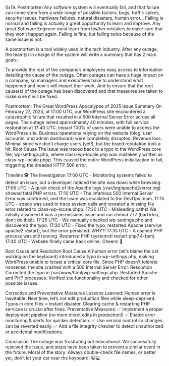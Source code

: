 0x19. Postmortem
Any software system will eventually fail, and that failure can come stem from a wide range of possible factors: bugs, traffic spikes, security issues, hardware failures, natural disasters, human error… Failing is normal and failing is actually a great opportunity to learn and improve. Any great Software Engineer must learn from his/her mistakes to make sure that they won’t happen again. Failing is fine, but failing twice because of the same issue is not.

A postmortem is a tool widely used in the tech industry. After any outage, the team(s) in charge of the system will write a summary that has 2 main goals:

To provide the rest of the company’s employees easy access to information detailing the cause of the outage. Often outages can have a huge impact on a company, so managers and executives have to understand what happened and how it will impact their work.
And to ensure that the root cause(s) of the outage has been discovered and that measures are taken to make sure it will be fixed.

Postmortem: The Great WordPress Apocalypse of 2025
Issue Summary
On February 27, 2025, at 17:00 UTC, our WordPress site encountered a catastrophic failure that resulted in a 500 Internal Server Error across all pages. The outage lasted approximately 40 minutes, with full service restoration at 17:40 UTC.
Impact
100% of users were unable to access the WordPress site.
Business operations relying on the website (blog, user accounts, and admin dashboard) were completely disrupted.
Revenue loss: Minimal since we don’t charge users (yet!), but the brand reputation took a hit.
Root Cause
The issue was traced back to a typo in the WordPress core file, wp-settings.php, where class-wp-locale.php was mistakenly written as class-wp-locale.phpp. This caused the entire WordPress initialization to fail, triggering the dreaded HTTP 500 error.

Timeline
🕵️ The Investigation
17:00 UTC - Monitoring systems failed to detect an issue, but a developer noticed the site was down while browsing.
17:05 UTC - A quick check of the Apache logs (/var/log/apache2/error.log) showed fatal PHP errors.
17:10 UTC - The infamous 500 Internal Server Error was confirmed, and the issue was escalated to the DevOps team.
17:15 UTC - strace was used to trace system calls and revealed a missing file error related to class-wp-locale.phpp.
17:20 UTC - Misleading paths! We initially assumed it was a permissions issue and ran chmod 777 (bad idea, don’t do this!).
17:25 UTC - We manually checked wp-settings.php and discovered the typo.
17:30 UTC - Fixed the typo, restarted Apache (service apache2 restart), but the error persisted. WHY?!
17:35 UTC - A cached PHP process was still running. Restarted PHP (systemctl restart php7.4-fpm).
17:40 UTC - Website finally came back online. Cheers! 🎉

Root Cause and Resolution
Root Cause
A human error (let’s blame the cat walking on the keyboard) introduced a typo in wp-settings.php, making WordPress unable to locate a critical core file. Since PHP doesn’t tolerate nonsense, the site crashed with a 500 Internal Server Error.
Resolution
Corrected the typo in /var/www/html/wp-settings.php.
Restarted Apache and PHP processes.
Verified site functionality and checked for other possible issues.

Corrective and Preventative Measures
Lessons Learned:
Human error is inevitable. Next time, let’s not edit production files while sleep-deprived.
Typos in core files = instant disaster.
Clearing cache & restarting PHP services is crucial after fixes.
Preventative Measures:
✅ Implement a proper deployment pipeline (no more direct edits in production!) ✅ Enable error monitoring & alerts for quicker detection. ✅ Use version control so changes can be reverted easily. ✅ Add a file integrity checker to detect unauthorized or accidental modifications.

Conclusion
The outage was frustrating but educational. We successfully resolved the issue, and steps have been taken to prevent a similar event in the future.
Moral of the story: Always double-check file names, or better yet, don’t let your cat near the keyboard. 😺💻
